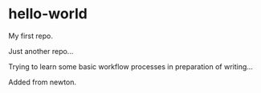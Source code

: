 # hello-world
My first repo.

Just another repo...

Trying to learn some basic workflow processes in preparation of writing...

Added from newton.
